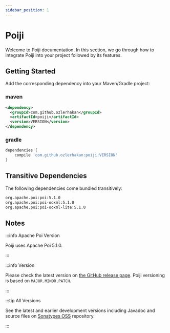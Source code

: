 ```yaml
---
sidebar_position: 1
---
```


# Poiji

Welcome to Poiji documentation. In this section, we go through how to integrate Poiji into your project followed by its features.

## Getting Started 

Add the corresponding dependency into your Maven/Gradle project:

### maven
```xml
<dependency>
  <groupId>com.github.ozlerhakan</groupId>
  <artifactId>poiji</artifactId>
  <version>VERSION</version>
</dependency>
```

### gradle


```gradle
dependencies {
    compile 'com.github.ozlerhakan:poiji:VERSION'
}
```

## Transitive Dependencies

The following dependencies come bundled transitively:

```txt
org.apache.poi:poi:5.1.0
org.apache.poi:poi-ooxml:5.1.0
org.apache.poi:poi-ooxml-lite:5.1.0
```

## Notes

:::info Apache Poi Version

Poiji uses Apache Poi 5.1.0.

:::

:::info Version

Please check the latest version on [the GitHub release page](https://github.com/ozlerhakan/poiji/releases). Poiji versioning is based on `MAJOR.MINOR.PATCH`. 

:::

:::tip All Versions

See the latest and earlier development versions including Javadoc and source files on [Sonatypes OSS](https://oss.sonatype.org/content/groups/public/com/github/ozlerhakan/poiji/) repository.

:::


